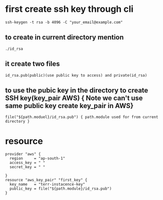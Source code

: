 # first create ssh key through cli
```
ssh-keygen -t rsa -b 4096 -C "your_email@example.com"
```
## to create in current directory mention 
```./id_rsa ```
## it create two files  
```id_rsa.pub(public)(use public key to access) and private(id_rsa)```
## to use the pubic key in the directory to create SSH key(key_pair AWS) { Note we can't use same public key create key_pair in AWS}
```
file("${path.moduel}/id_rsa.pub") { path.module used for from current directory }
```
# resource
```
provider "aws" {
  region     = "ap-south-1"
  access_key = " "
  secret_key = " "

}
resource "aws_key_pair" "first_key" {
  key_name   = "terr-instacence-key"
  public_key = file("${path.module}/id_rsa.pub")
}
```
